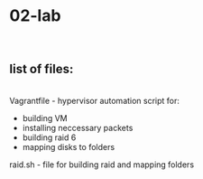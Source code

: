 # 02-lab


<br>
<h2>list of files:</h2><br>
Vagrantfile - hypervisor automation script for:
<ul>
	<li> building VM</li>
	<li> installing neccessary packets</li>
	<li> building raid 6</li>
	<li> mapping disks to folders</li>
</ul>
raid.sh - file for building raid and mapping folders</br>
<br>


